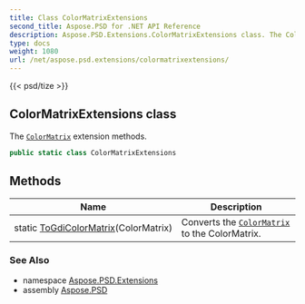 ```yaml
---
title: Class ColorMatrixExtensions
second_title: Aspose.PSD for .NET API Reference
description: Aspose.PSD.Extensions.ColorMatrixExtensions class. The ColorMatrix extension methods
type: docs
weight: 1080
url: /net/aspose.psd.extensions/colormatrixextensions/
---
```

{{< psd/tize >}}
## ColorMatrixExtensions class

The [`ColorMatrix`](../../aspose.psd/colormatrix/) extension methods.

```csharp
public static class ColorMatrixExtensions
```

## Methods

| Name | Description |
| --- | --- |
| static [ToGdiColorMatrix](../../aspose.psd.extensions/colormatrixextensions/togdicolormatrix/)(ColorMatrix) | Converts the [`ColorMatrix`](../../aspose.psd/colormatrix/) to the ColorMatrix. |

### See Also

* namespace [Aspose.PSD.Extensions](../../aspose.psd.extensions/)
* assembly [Aspose.PSD](../../)


